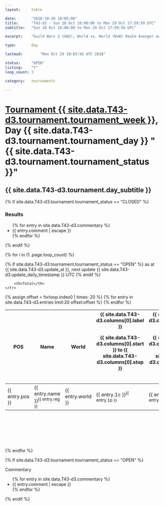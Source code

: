 ```yaml
---
layout: 	table

date: 		"2018-10-28 18:05:00"
title: 		"T43-d3 - Sun 28 Oct 18:00:00 to Mon 29 Oct 17:59:59 UTC"
subtitle: 	"Sun 28 Oct 18:00:00 to Mon 29 Oct 17:59:59 UTC"

excerpt:    "Guild Wars 2 (GW2), World vs. World (WvW) Realm Avenger achivement Tournament. \"Every Kill Counts\""

type:       day

lastmod: 		"Mon Oct 29 10:03:56 UTC 2018"

status:     "OPEN"
listing:    "Y"
loop_count: 3

category: 	tournaments

---
```

<div class="table_header">
    <h1><a href="{{ site.data.T43-d3.tournament.week_url }}">Tournament {{ site.data.T43-d3.tournament.tournament_week }}</a>, Day {{ site.data.T43-d3.tournament.tournament_day }} "{{ site.data.T43-d3.tournament.tournament_status }}"</h1>
    <h2>{{ site.data.T43-d3.tournament.day_subtitle }}</h2> 
</div>

{% if site.data.T43-d3.tournament.tournament_status == "CLOSED" %} 
<div class="commentary">
  <h3>Results</h3>
  <ul>
    {% for entry in site.data.T43-d3.commentary %}
    <li class="commentary_list">{{ entry.comment | escape }}</li>
    {% endfor %}
  </ul>
</div>
{% endif %}


{% for i in (1..page.loop_count) %}

{% if site.data.T43-d3.tournament.tournament_status == "OPEN" %} 
<span class="table_nextupdate">as at {{ site.data.T43-d3.update_at }}, next update {{ site.data.T43-d3.update_daily_timestamp }} UTC</span> 
{% endif %}

<table class="day_table">
  <colgroup>
    <col style="width:18px">
    <col style="width:55px">
    <col style="width:55px">
    <col style="width:12px">
    <col style="width:12px">
    <col style="width:12px">
    <col style="width:12px">
    <col style="width:12px">
    <col style="width:12px">
    <col style="width:12px">
    <col style="width:12px">
    <col style="width:12px">
    <col style="width:12px">
    <col style="width:12px">
    <col style="width:12px">
    <col style="width:12px">
    <col style="width:12px">
    <col style="width:12px">
    <col style="width:12px">
    <col style="width:12px">
    <col style="width:12px">
    <col style="width:12px">
    <col style="width:12px">
    <col style="width:12px">
    <col style="width:12px">
    <col style="width:12px">
    <col style="width:12px">
    <col style="width:18px">
  </colgroup>  
  <thead>
    <tr>
        <th>POS</th>
        <th class="AlignLeft">Name</th>
        <th class="AlignLeft">World</th>

<th><div class="label">{{ site.data.T43-d3.columns[0].label }}<p class="onhover">{{ site.data.T43-d3.columns[0].start }} to {{ site.data.T43-d3.columns[0].stop }}</p></div>​</th>
<th><div class="label">{{ site.data.T43-d3.columns[1].label }}<p class="onhover">{{ site.data.T43-d3.columns[1].start }} to {{ site.data.T43-d3.columns[1].stop }}</p></div>​</th>
<th><div class="label">{{ site.data.T43-d3.columns[2].label }}<p class="onhover">{{ site.data.T43-d3.columns[2].start }} to {{ site.data.T43-d3.columns[2].stop }}</p></div>​</th>
<th><div class="label">{{ site.data.T43-d3.columns[3].label }}<p class="onhover">{{ site.data.T43-d3.columns[3].start }} to {{ site.data.T43-d3.columns[3].stop }}</p></div>​</th>
<th><div class="label">{{ site.data.T43-d3.columns[4].label }}<p class="onhover">{{ site.data.T43-d3.columns[4].start }} to {{ site.data.T43-d3.columns[4].stop }}</p></div>​</th>
<th><div class="label">{{ site.data.T43-d3.columns[5].label }}<p class="onhover">{{ site.data.T43-d3.columns[5].start }} to {{ site.data.T43-d3.columns[5].stop }}</p></div>​</th>
<th><div class="label">{{ site.data.T43-d3.columns[6].label }}<p class="onhover">{{ site.data.T43-d3.columns[6].start }} to {{ site.data.T43-d3.columns[6].stop }}</p></div>​</th>
<th><div class="label">{{ site.data.T43-d3.columns[7].label }}<p class="onhover">{{ site.data.T43-d3.columns[7].start }} to {{ site.data.T43-d3.columns[7].stop }}</p></div>​</th>
<th><div class="label">{{ site.data.T43-d3.columns[8].label }}<p class="onhover">{{ site.data.T43-d3.columns[8].start }} to {{ site.data.T43-d3.columns[8].stop }}</p></div>​</th>
<th><div class="label">{{ site.data.T43-d3.columns[9].label }}<p class="onhover">{{ site.data.T43-d3.columns[9].start }} to {{ site.data.T43-d3.columns[9].stop }}</p></div>​</th>
<th><div class="label">{{ site.data.T43-d3.columns[10].label }}<p class="onhover">{{ site.data.T43-d3.columns[10].start }} to {{ site.data.T43-d3.columns[10].stop }}</p></div>​</th>

<th><div class="label">{{ site.data.T43-d3.columns[11].label }}<p class="onhover">{{ site.data.T43-d3.columns[11].start }} to {{ site.data.T43-d3.columns[11].stop }}</p></div>​</th>
<th><div class="label">{{ site.data.T43-d3.columns[12].label }}<p class="onhover">{{ site.data.T43-d3.columns[12].start }} to {{ site.data.T43-d3.columns[12].stop }}</p></div>​</th>
<th><div class="label">{{ site.data.T43-d3.columns[13].label }}<p class="onhover">{{ site.data.T43-d3.columns[13].start }} to {{ site.data.T43-d3.columns[13].stop }}</p></div>​</th>
<th><div class="label">{{ site.data.T43-d3.columns[14].label }}<p class="onhover">{{ site.data.T43-d3.columns[14].start }} to {{ site.data.T43-d3.columns[14].stop }}</p></div>​</th>
<th><div class="label">{{ site.data.T43-d3.columns[15].label }}<p class="onhover">{{ site.data.T43-d3.columns[15].start }} to {{ site.data.T43-d3.columns[15].stop }}</p></div>​</th>
<th><div class="label">{{ site.data.T43-d3.columns[16].label }}<p class="onhover">{{ site.data.T43-d3.columns[16].start }} to {{ site.data.T43-d3.columns[16].stop }}</p></div>​</th>
<th><div class="label">{{ site.data.T43-d3.columns[17].label }}<p class="onhover">{{ site.data.T43-d3.columns[17].start }} to {{ site.data.T43-d3.columns[17].stop }}</p></div>​</th>
<th><div class="label">{{ site.data.T43-d3.columns[18].label }}<p class="onhover">{{ site.data.T43-d3.columns[18].start }} to {{ site.data.T43-d3.columns[18].stop }}</p></div>​</th>
<th><div class="label">{{ site.data.T43-d3.columns[19].label }}<p class="onhover">{{ site.data.T43-d3.columns[19].start }} to {{ site.data.T43-d3.columns[19].stop }}</p></div>​</th>
<th><div class="label">{{ site.data.T43-d3.columns[20].label }}<p class="onhover">{{ site.data.T43-d3.columns[20].start }} to {{ site.data.T43-d3.columns[20].stop }}</p></div>​</th>

<th><div class="label">{{ site.data.T43-d3.columns[21].label }}<p class="onhover">{{ site.data.T43-d3.columns[21].start }} to {{ site.data.T43-d3.columns[21].stop }}</p></div>​</th>
<th><div class="label">{{ site.data.T43-d3.columns[22].label }}<p class="onhover">{{ site.data.T43-d3.columns[22].start }} to {{ site.data.T43-d3.columns[22].stop }}</p></div>​</th>
<th><div class="label">{{ site.data.T43-d3.columns[23].label }}<p class="onhover">{{ site.data.T43-d3.columns[23].start }} to {{ site.data.T43-d3.columns[23].stop }}</p></div>​</th>

        <th>Total</th>
    </tr>
  </thead>
  {% assign offset = forloop.index0 | times: 20 %}
<tbody>
{% for entry in site.data.T43-d3.entries limit:20 offset:offset %}
  <tr>
    <td class="pl{{ entry.pos }}">{{ entry.pos }}</td>
    <td class="AlignLeft">{{ entry.name }}<sup>{{ entry.reg }}</sup></td>
    <td class="AlignLeft">{{ entry.world }}</td>
    <td class="pl{{ entry.1p }}">{{ entry.1c }}<sup>{{ entry.1p }}</sup></td>
    <td class="pl{{ entry.2p }}">{{ entry.2c }}<sup>{{ entry.2p }}</sup></td>
    <td class="pl{{ entry.3p }}">{{ entry.3c }}<sup>{{ entry.3p }}</sup></td>
    <td class="pl{{ entry.4p }}">{{ entry.4c }}<sup>{{ entry.4p }}</sup></td>
    <td class="pl{{ entry.5p }}">{{ entry.5c }}<sup>{{ entry.5p }}</sup></td>
    <td class="pl{{ entry.6p }}">{{ entry.6c }}<sup>{{ entry.6p }}</sup></td>
    <td class="pl{{ entry.7p }}">{{ entry.7c }}<sup>{{ entry.7p }}</sup></td>
    <td class="pl{{ entry.8p }}">{{ entry.8c }}<sup>{{ entry.8p }}</sup></td>
    <td class="pl{{ entry.9p }}">{{ entry.9c }}<sup>{{ entry.9p }}</sup></td>
    <td class="pl{{ entry.10p }}">{{ entry.10c }}<sup>{{ entry.10p }}</sup></td>
    <td class="pl{{ entry.11p }}">{{ entry.11c }}<sup>{{ entry.11p }}</sup></td>
    <td class="pl{{ entry.12p }}">{{ entry.12c }}<sup>{{ entry.12p }}</sup></td>
    <td class="pl{{ entry.13p }}">{{ entry.13c }}<sup>{{ entry.13p }}</sup></td>
    <td class="pl{{ entry.14p }}">{{ entry.14c }}<sup>{{ entry.14p }}</sup></td>
    <td class="pl{{ entry.15p }}">{{ entry.15c }}<sup>{{ entry.15p }}</sup></td>
    <td class="pl{{ entry.16p }}">{{ entry.16c }}<sup>{{ entry.16p }}</sup></td>
    <td class="pl{{ entry.17p }}">{{ entry.17c }}<sup>{{ entry.17p }}</sup></td>
    <td class="pl{{ entry.18p }}">{{ entry.18c }}<sup>{{ entry.18p }}</sup></td>
    <td class="pl{{ entry.19p }}">{{ entry.19c }}<sup>{{ entry.19p }}</sup></td>
    <td class="pl{{ entry.20p }}">{{ entry.20c }}<sup>{{ entry.20p }}</sup></td>
    <td class="pl{{ entry.21p }}">{{ entry.21c }}<sup>{{ entry.21p }}</sup></td>
    <td class="pl{{ entry.22p }}">{{ entry.22c }}<sup>{{ entry.22p }}</sup></td>
    <td class="pl{{ entry.23p }}">{{ entry.23c }}<sup>{{ entry.23p }}</sup></td>
    <td class="pl{{ entry.24p }}">{{ entry.24c }}<sup>{{ entry.24p }}</sup></td>
    <td>{{ entry.total }}</td>
  </tr>
{% endfor %}  
</tbody>
</table>
<div class="leaderboard">
  <script async src="//pagead2.googlesyndication.com/pagead/js/adsbygoogle.js"></script>
  <!-- 728x90 -->
  <ins class="adsbygoogle"
       style="display:inline-block;width:728px;height:90px"
       data-ad-client="ca-pub-3274917281288240"
       data-ad-slot="3870538733"></ins>
  <script>
  (adsbygoogle = window.adsbygoogle || []).push({});
  </script>    
</div>
<br />
{% endfor %}

{% if site.data.T43-d3.tournament.tournament_status == "OPEN" %} 
<div class="commentary">
  <span class="commentary_title">Commentary</span>
  <ul>
    {% for entry in site.data.T43-d3.commentary %}
    <li class="commentary_list">{{ entry.comment | escape }}</li>
    {% endfor %}
  </ul>
</div>
{% endif %}


